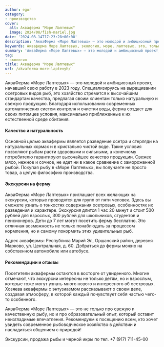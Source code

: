 ```yaml
---
author: egor
category:
- производство
cover:
  alt: Акваферма "Море Лаптевых"
  image: 2024/08/fish-mariel.jpg
date: '2024-08-14T17:23:28+00:00'
description: 'АкваФерма «Море Лаптевых» — это молодой и амбициозный проект, начавший свою работу в 2023 году. Специализируясь на выращивании осетровых видов рыб, это...'
keywords: Акваферма Море Лаптевых, экология, море, лаптевых, это, только, аквафермы, экскурсии, акваферма, осетровых, рыб, хозяйство, свежую, условия, качество, рыбу, ферму
summary: 'АкваФерма «Море Лаптевых» — это молодой и амбициозный проект, начавший свою работу в 2023 году. Специализируясь на выращивании осетровых видов рыб, это...'
tag:
- экология
title: Акваферма "Море Лаптевых"
url: /akvaferma-more-laptevyh/
---
```


АкваФерма «Море Лаптевых» — это молодой и амбициозный проект, начавший свою работу в 2023 году. Специализируясь на выращивании осетровых видов рыб, это хозяйство стремится к высочайшим стандартам качества, предлагая своим клиентам только натуральную и свежую продукцию. Благодаря использованию современных автоматических систем контроля и очистки воды, ферма создает для своих питомцев условия, максимально приближенные к их естественной среде обитания.

#### Качество и натуральность

Основной целью аквафермы является разведение осетра и стерляди на натуральных кормах и в кристально чистой воде. Такие условия позволяют рыбам расти здоровыми и сильными, а конечному потребителю гарантируют высочайшее качество продукции. Свежее мясо, нежное и сочное, не идет ни в какое сравнение с замороженной рыбой. Покупая рыбу в «Море Лаптевых», вы получаете не просто товар, а целую философию производства.

#### Экскурсии на ферму

АкваФерма «Море Лаптевых» приглашает всех желающих на экскурсии, которые проводятся для групп от пяти человек. Здесь вы сможете узнать о тонкостях содержания осетровых, особенностях их разведения и характере. Экскурсия длится 1 час 20 минут и стоит 500 рублей для взрослых, 300 рублей для школьников, студентов и пенсионеров. Дети до 7 лет могут посетить ферму бесплатно. Это отличная возможность не только понаблюдать за процессом кормления, но и самому покормить этих удивительных рыб.

Адрес аквафермы: Республика Марий Эл, Оршанский район, деревня Марково, ул. Центральная, д. 60\. Добраться до фермы можно на собственном автомобиле или автобусе.

#### Рекомендации и отзывы

Посетители аквафермы остаются в восторге от увиденного. Многие отмечают, что экскурсии интересны не только детям, но и взрослым, которые тоже могут узнать много нового и интересного об осетровых. Хозяева аквафермы с энтузиазмом рассказывают о своем деле, создавая атмосферу, в которой каждый почувствует себя частью чего-то особенного.

АкваФерма «Море Лаптевых» — это не только про свежую и качественную рыбу, но и про образовательный опыт, который оставит неизгладимые впечатления. Рекомендуем к посещению всем, кто хочет увидеть современное рыбоводческое хозяйство в действии и насладиться общением с природой!

Экскурсии, продажа рыбы и черной икры по тел. +7 (917) 711-45-00